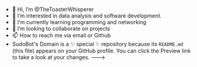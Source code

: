 - 👋 Hi, I’m @TheToasterWhisperer
- 👀 I’m interested in data analysis and software development.
- 🌱 I’m currently learning programming and networking 
- 💞️ I’m looking to collaborate on projects
- 📫 How to reach me via email or Github
- SudoBot's Domain is a ✨ special ✨ repository because its `README.md` (this file) appears on your GitHub profile.
You can click the Preview link to take a look at your changes.
--->
